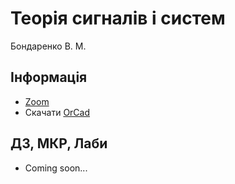 # Теорія сигналів і систем

Бондаренко В. М.

## Інформація

-   [Zoom](https://us04web.zoom.us/j/3112329829?pwd=d1I3ZEVhd0VsSXBCV3BKMVdMY2U2dz09)
-   Скачати [OrCad](https://mandrillapp.com/track/click/30490939/cadencecom.vo.llnwd.net?p=eyJzIjoiU3ctQW5ySVJwaExGVjBPckZUUEtPa2VZN3NVIiwidiI6MSwicCI6IntcInVcIjozMDQ5MDkzOSxcInZcIjoxLFwidXJsXCI6XCJodHRwOlxcXC9cXFwvY2FkZW5jZWNvbS52by5sbG53ZC5uZXRcXFwvdjFcXFwvb3JjYWRcXFwvMTcuMl9PckNBRF9MaXRlX0FsbF9Qcm9kdWN0cy56aXBcIixcImlkXCI6XCI5NTFkNGIyMDk3NjQ0NjVmOTk5NmU5NTFhYmUxY2QxZlwiLFwidXJsX2lkc1wiOltcIjIxYzVkMDMyY2VhMDNkMDI2MmRiYWVjMmJjZDhjYTdmMWVmOGMwNGJcIl19In0)

## ДЗ, МКР, Лаби

-   Coming soon...
